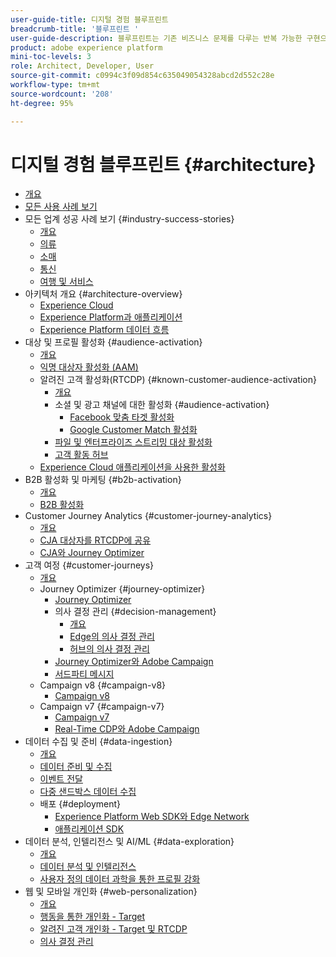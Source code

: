 ```yaml
---
user-guide-title: 디지털 경험 블루프린트
breadcrumb-title: '블루프린트 '
user-guide-description: 블루프린트는 기존 비즈니스 문제를 다루는 반복 가능한 구현으로 아키텍처 다이어그램, 기술적 고려 사항 및 관련 설명서 링크 등을 포함하고 있습니다.
product: adobe experience platform
mini-toc-levels: 3
role: Architect, Developer, User
source-git-commit: c0994c3f09d854c635049054328abcd2d552c28e
workflow-type: tm+mt
source-wordcount: '208'
ht-degree: 95%

---
```



# 디지털 경험 블루프린트 {#architecture}

+ [개요](/help/blueprints/overview.md)
+ [모든 사용 사례 보기](/help/blueprints/use-cases.md)
+ 모든 업계 성공 사례 보기 {#industry-success-stories}
   + [개요](/help/blueprints/industry-success-stories/overview.md)
   + [의류](/help/blueprints/industry-success-stories/apparel.md)
   + [소매](/help/blueprints/industry-success-stories/retail.md)
   + [통신](/help/blueprints/industry-success-stories/telecommunications.md)
   + [여행 및 서비스](/help/blueprints/industry-success-stories/travel-hospitality.md)
+ 아키텍처 개요 {#architecture-overview}
   + [Experience Cloud](/help/blueprints/experience-platform/experience-cloud.md)
   + [Experience Platform과 애플리케이션](/help/blueprints/experience-platform/platform-applications.md)
   + [Experience Platform 데이터 흐름](/help/blueprints/experience-platform/platform-data-flow.md)
+ 대상 및 프로필 활성화 {#audience-activation}
   + [개요](/help/blueprints/audience-activation/overview.md)
   + [익명 대상자 활성화 (AAM)](/help/blueprints/audience-activation/anonymous.md)
   + 알려진 고객 활성화(RTCDP) {#known-customer-audience-activation}
      + [개요](/help/blueprints/audience-activation/known.md)
      + 소셜 및 광고 채널에 대한 활성화 {#audience-activation}
         + [Facebook 맞춤 타겟 활성화](/help/blueprints/audience-activation/destinations/facebook.md)
         + [Google Customer Match 활성화](/help/blueprints/audience-activation/destinations/gcm.md)
      + [파일 및 엔터프라이즈 스트리밍 대상 활성화](/help/blueprints/audience-activation/enterprise-destinations.md)
      + [고객 활동 허브 ](/help/blueprints/audience-activation/customer-activity.md)
   + [Experience Cloud 애플리케이션을 사용한 활성화](/help/blueprints/audience-activation/platform-and-applications.md)
+ B2B 활성화 및 마케팅 {#b2b-activation}
   + [개요](/help/blueprints/b2b/overview.md)
   + [B2B 활성화](/help/blueprints/b2b/b2bactivation.md)
+ Customer Journey Analytics {#customer-journey-analytics}
   + [개요](/help/blueprints/customer-journey-analytics/overview.md)
   + [CJA 대상자를 RTCDP에 공유](/help/blueprints/customer-journey-analytics/cja-rtcdp.md)
   + [CJA와 Journey Optimizer](/help/blueprints/customer-journey-analytics/cja-ajo.md)
+ 고객 여정 {#customer-journeys}
   + [개요](/help/blueprints/customer-journeys/overview.md)
   + Journey Optimizer {#journey-optimizer}
      + [Journey Optimizer](/help/blueprints/customer-journeys/journey-optimizer.md)
      + 의사 결정 관리 {#decision-management}
         + [개요](/help/blueprints/customer-journeys/decision_management/decision-management-overview.md)
         + [Edge의 의사 결정 관리](/help/blueprints/customer-journeys/decision_management/decision-management-edge.md)
         + [허브의 의사 결정 관리](/help/blueprints/customer-journeys/decision_management/decision-management-hub.md)
      + [Journey Optimizer와 Adobe Campaign](/help/blueprints/customer-journeys/ajo-and-campaign.md)
      + [서드파티 메시지](/help/blueprints/customer-journeys/3rd-party-messaging.md)
   + Campaign v8 {#campaign-v8}
      + [Campaign v8](/help/blueprints/customer-journeys/campaign-v8.md)
   + Campaign v7 {#campaign-v7}
      + [Campaign v7](/help/blueprints/customer-journeys/campaign-v7.md)
      + [Real-Time CDP와 Adobe Campaign](/help/blueprints/customer-journeys/rtcdp-and-campaign.md)
+ 데이터 수집 및 준비 {#data-ingestion}
   + [개요](/help/blueprints/data-ingestion/overview.md)
   + [데이터 준비 및 수집 ](/help/blueprints/data-ingestion/ingestion.md)
   + [이벤트 전달](/help/blueprints/data-ingestion/server-side-collection.md)
   + [다중 샌드박스 데이터 수집](/help/blueprints/data-ingestion/multi-sandbox-data-collection.md)
   + 배포 {#deployment}
      + [Experience Platform Web SDK와 Edge Network](/help/blueprints/data-ingestion/websdk.md)
      + [애플리케이션 SDK](/help/blueprints/data-ingestion/appsdk.md)
+ 데이터 분석, 인텔리전스 및 AI/ML {#data-exploration}
   + [개요](/help/blueprints/data-insights/overview.md)
   + [데이터 분석 및 인텔리전스](/help/blueprints/data-insights/analysis.md)
   + [사용자 정의 데이터 과학을 통한 프로필 강화 ](/help/blueprints/data-insights/data-science.md)
+ 웹 및 모바일 개인화 {#web-personalization}
   + [개요](/help/blueprints/web-personalization/overview.md)
   + [행동을 통한 개인화 - Target](/help/blueprints/web-personalization/behavioral.md)
   + [알려진 고객 개인화 - Target 및 RTCDP](/help/blueprints/web-personalization/known-personalization.md)
   + [의사 결정 관리](/help/blueprints/web-personalization/decision-management-edge.md)